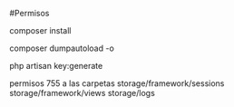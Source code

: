 #Permisos

composer install

composer dumpautoload -o

php artisan key:generate

permisos 755 a las carpetas
storage/framework/sessions
storage/framework/views
storage/logs
